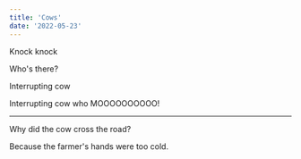 ```yaml
---
title: 'Cows'
date: '2022-05-23'
---
```


Knock knock

Who's there?

Interrupting cow

Interrupting cow who MOOOOOOOOOO!

---

Why did the cow cross the road?

Because the farmer's hands were too cold.
